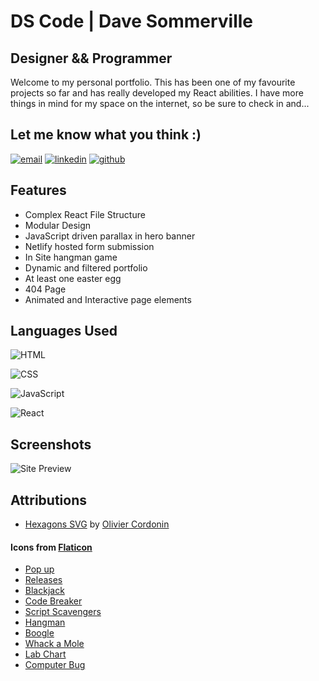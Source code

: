 
# DS Code | Dave Sommerville
## Designer && Programmer

Welcome to my personal portfolio. This has been one of my favourite projects so far and has really developed my React abilities. I have more things in mind for my space on the internet, so be sure to check in and...
## Let me know what you think :)
[![email](https://img.shields.io/badge/email-%230078D4?style=for-the-badge&logo=microsoftoutlook&logoColor=white)](mailto:dave.r.sommerville@outlook.com)
[![linkedin](https://img.shields.io/badge/linkedin-%230A66C2?style=for-the-badge&logo=linkedin&logoColor=white)](www.linkedin.com/in/dave-sommerville-2abb50326)
[![github](https://img.shields.io/badge/github-%23181717?style=for-the-badge&logo=github&logoColor=white)](https://github.com/dave-sommerville)



## Features
- Complex React File Structure
- Modular Design
- JavaScript driven parallax in hero banner
- Netlify hosted form submission
- In Site hangman game
- Dynamic and filtered portfolio
- At least one easter egg
- 404 Page
- Animated and Interactive page elements

## Languages Used
![HTML](https://img.shields.io/badge/WEB-HTML-%2391D5E8?style=for-the-badge&logo=html5&logoColor=white&labelColor=grey)

![CSS](https://img.shields.io/badge/WEB-CSS-%2391D5E8?style=for-the-badge&logo=css3&logoColor=white&labelColor=grey)

![JavaScript](https://img.shields.io/badge/CODE-JAVASCRIPT-%2391D5E8?style=for-the-badge&logo=javascript&logoColor=white&labelColor=grey)

![React](https://img.shields.io/badge/WEB-REACT-%2391D5E8?style=for-the-badge&logo=react&logoColor=white&labelColor=grey)

## Screenshots

![Site Preview](https://ds-code.ca/image/screenshot.png)


## Attributions
- [Hexagons SVG](https://pixabay.com/illustrations/honeycomb-hexagon-pattern-abstract-6306898/) by [Olivier Cordonin](https://pixabay.com/users/olivier97439-4401064/?utm_source=link-attribution&utm_medium=referral&utm_campaign=image&utm_content=6306898)

#### Icons from [Flaticon](https://www.flaticon.com/)

- [Pop up](https://www.flaticon.com/free-icons/pop-up)
- [Releases](https://www.flaticon.com/free-icons/box)
- [Blackjack](https://www.flaticon.com/free-icons/blackjack)
- [Code Breaker](https://www.flaticon.com/free-icons/command)
- [Script Scavengers](https://www.flaticon.com/free-icons/desert)  
- [Hangman](https://www.flaticon.com/free-icons/hangman)
- [Boogle](https://www.flaticon.com/free-icons/boggle)  
- [Whack a Mole](https://www.flaticon.com/free-icons/mallet)
- [Lab Chart](https://www.flaticon.com/free-icons/chemistry)
- [Computer Bug](https://www.flaticon.com/free-icons/virus)